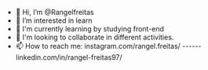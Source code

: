 - 👋 Hi, I’m @Rangelfreitas
- 👀 I’m interested in learn
- 🌱 I'm currently learning by studying front-end
- 💞️ I'm looking to collaborate in different activities.
- 📫 How to reach me: instagram.com/rangel.freitas/ ------ linkedin.com/in/rangel-freitas97/

<!---
Rangelfreitas/Rangelfreitas is a ✨ special ✨ repository because its `README.md` (this file) appears on your GitHub profile.
You can click the Preview link to take a look at your changes.
--->
